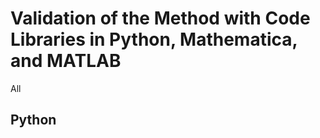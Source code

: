 # Validation of the Method with Code Libraries in Python, Mathematica, and MATLAB

All 
## Python


